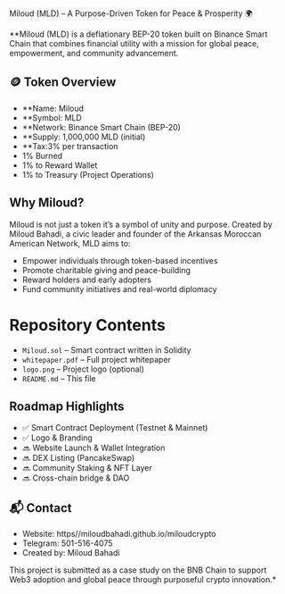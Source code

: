  Miloud (MLD) – A Purpose-Driven Token for Peace & Prosperity 🌍

**Miloud (MLD) is a deflationary BEP-20 token built on Binance Smart Chain that combines financial utility with a mission for global peace, empowerment, and community advancement.

## 🪙 Token Overview

- **Name: Miloud
- **Symbol: MLD
- **Network: Binance Smart Chain (BEP-20)
- **Supply: 1,000,000 MLD (initial)
- **Tax:3% per transaction
-  1% Burned
-  1% to Reward Wallet
-  1% to Treasury (Project Operations)

## Why Miloud?

Miloud is not just a token it’s a symbol of unity and purpose. Created by Miloud Bahadi, a civic leader and founder of the Arkansas Moroccan American Network, MLD aims to:
- Empower individuals through token-based incentives
- Promote charitable giving and peace-building
- Reward holders and early adopters
- Fund community initiatives and real-world diplomacy

# Repository Contents

- `Miloud.sol` – Smart contract written in Solidity
- `whitepaper.pdf` – Full project whitepaper
- `logo.png` – Project logo (optional)
- `README.md` – This file

##  Roadmap Highlights

- ✅ Smart Contract Deployment (Testnet & Mainnet)
- ✅ Logo & Branding
- 🔜 Website Launch & Wallet Integration
- 🔜 DEX Listing (PancakeSwap)
- 🔜 Community Staking & NFT Layer
- 🔜 Cross-chain bridge & DAO

## 📬 Contact


- Website: https//miloudbahadi.github.io/miloudcrypto
- Telegram: 501-516-4075
- Created by: Miloud Bahadi

This project is submitted as a case study on the BNB Chain to support Web3 adoption and global peace through purposeful crypto innovation.*
